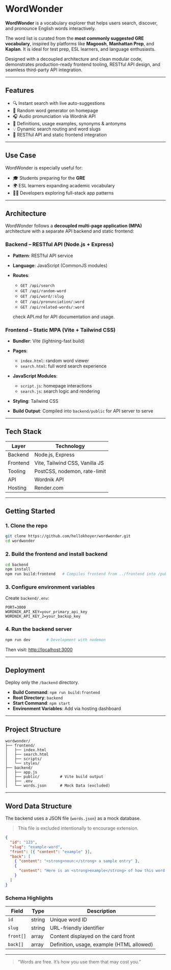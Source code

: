 # WordWonder

**WordWonder** is a vocabulary explorer that helps users search, discover, and pronounce English words interactively.

The word list is curated from the **most commonly suggested GRE vocabulary**, inspired by platforms like **Magoosh**, **Manhattan Prep**, and **Kaplan**. It is ideal for test prep, ESL learners, and language enthusiasts.

Designed with a decoupled architecture and clean modular code, demonstrates production-ready frontend tooling, RESTful API design, and seamless third-party API integration.

---

## Features

- 🔍 Instant search with live auto-suggestions
- 🔄 Random word generator on homepage
- 🎧 Audio pronunciation via Wordnik API
- 📖 Definitions, usage examples, synonyms & antonyms
- 💡 Dynamic search routing and word slugs
- 🧹 RESTful API and static frontend integration

---

## Use Case

WordWonder is especially useful for:

- 🎓 Students preparing for the **GRE**
- 🌍 ESL learners expanding academic vocabulary
- 👨‍💻 Developers exploring full-stack app patterns

---

## Architecture

WordWonder follows a **decoupled multi-page application (MPA)** architecture with a separate API backend and static frontend:

### Backend – RESTful API (Node.js + Express)

- **Pattern**: RESTful API service
- **Language**: JavaScript (CommonJS modules)
- **Routes**:

  - `GET /api/search`
  - `GET /api/random-word`
  - `GET /api/word/:slug`
  - `GET /api/pronunciation/:word`
  - `GET /api/related-words/:word`

  check API.md for API documentation and usage.

### Frontend – Static MPA (Vite + Tailwind CSS)

- **Bundler**: Vite (lightning-fast build)
- **Pages**:

  - `index.html`: random word viewer
  - `search.html`: full word search experience

- **JavaScript Modules**:

  - `script.js`: homepage interactions
  - `search.js`: search logic and rendering

- **Styling**: Tailwind CSS
- **Build Output**: Compiled into `backend/public` for API server to serve

---

## Tech Stack

| Layer    | Technology                     |
| -------- | ------------------------------ |
| Backend  | Node.js, Express               |
| Frontend | Vite, Tailwind CSS, Vanilla JS |
| Tooling  | PostCSS, nodemon, rate-limit   |
| API      | Wordnik API                    |
| Hosting  | Render.com                     |

---

## Getting Started

### 1. Clone the repo

```bash
git clone https://github.com/hellokhoyer/wordwonder.git
cd wordwonder
```

### 2. Build the frontend and install backend

```bash
cd backend
npm install
npm run build:frontend   # Compiles frontend from ../frontend into /public
```

### 3. Configure environment variables

Create `backend/.env`:

```env
PORT=3000
WORDNIK_API_KEY=your_primary_api_key
WORDNIK_API_KEY_2=your_backup_key
```

### 4. Run the backend server

```bash
npm run dev       # Development with nodemon
```

Then visit: [http://localhost:3000](http://localhost:3000)

---

## Deployment

Deploy only the `/backend` directory.

- **Build Command**: `npm run build:frontend`
- **Root Directory**: `backend`
- **Start Command**: `npm start`
- **Environment Variables**: Add via hosting dashboard

---

## Project Structure

```
wordwonder/
├── frontend/
│   ├── index.html
│   ├── search.html
│   ├── scripts/
│   └── styles/
├── backend/
│   ├── app.js
│   ├── public/         # Vite build output
│   ├── .env
│   └── words.json      # Mock Data (excluded)
```

---

## Word Data Structure

The backend uses a JSON file (`words.json`) as a mock database.

> This file is excluded intentionally to encourage extension.

```json
{
  "id": "123",
  "slug": "example-word",
  "front": [{ "content": "example" }],
  "back": [
    { "content": "<strong>noun:</strong> a sample entry" },
    {
      "content": "Here is an <strong>example</strong> of how this word is used in context."
    }
  ]
}
```

### Schema Highlights

| Field     | Type   | Description                               |
| --------- | ------ | ----------------------------------------- |
| `id`      | string | Unique word ID                            |
| `slug`    | string | URL-friendly identifier                   |
| `front[]` | array  | Content displayed on the card front       |
| `back[]`  | array  | Definition, usage, example (HTML allowed) |

---

> “Words are free. It’s how you use them that may cost you.”

```
